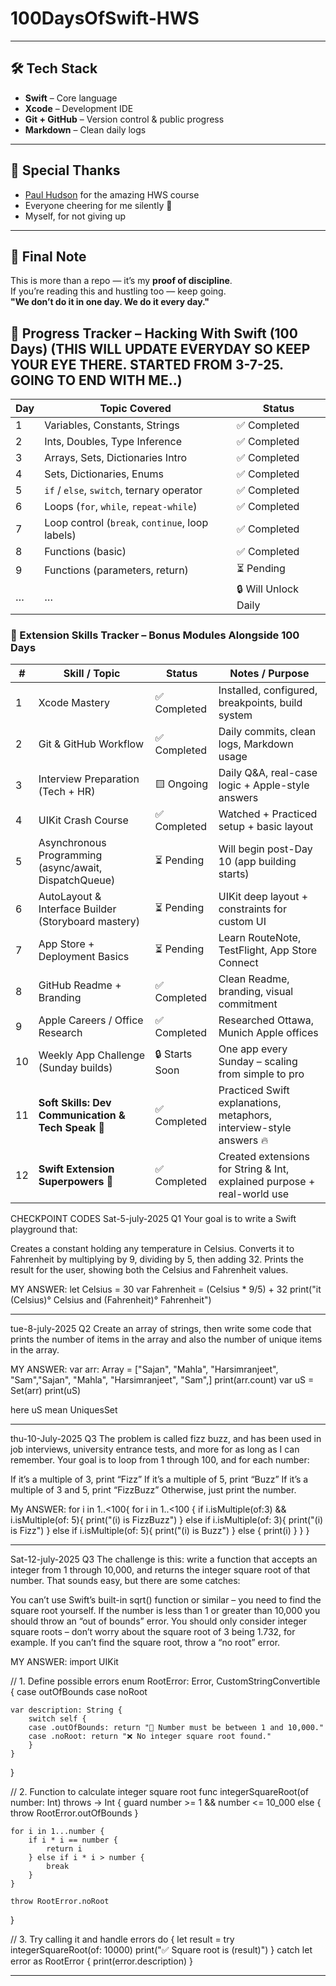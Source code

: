 # 100DaysOfSwift-HWS

---

## 🛠 Tech Stack

- **Swift** – Core language  
- **Xcode** – Development IDE  
- **Git + GitHub** – Version control & public progress  
- **Markdown** – Clean daily logs

---

## 🙏 Special Thanks

- [Paul Hudson](https://www.hackingwithswift.com) for the amazing HWS course  
- Everyone cheering for me silently 🫶  
- Myself, for not giving up

---

## 📌 Final Note

This is more than a repo — it’s my **proof of discipline**.  
If you’re reading this and hustling too — keep going.  
**"We don’t do it in one day. We do it every day."**

## 📆 Progress Tracker – Hacking With Swift (100 Days) (THIS WILL UPDATE EVERYDAY SO KEEP YOUR EYE THERE. STARTED FROM 3-7-25. GOING TO END WITH ME..)
| Day | Topic Covered                                   | Status               |
| --- | ----------------------------------------------- | -------------------- |
| 1   | Variables, Constants, Strings                   | ✅ Completed          |
| 2   | Ints, Doubles, Type Inference                   | ✅ Completed          |
| 3   | Arrays, Sets, Dictionaries Intro                | ✅ Completed          |
| 4   | Sets, Dictionaries, Enums                       | ✅ Completed          |
| 5   | `if` / `else`, `switch`, ternary operator       | ✅ Completed          |
| 6   | Loops (`for`, `while`, `repeat-while`)          | ✅ Completed          |
| 7   | Loop control (`break`, `continue`, loop labels) | ✅ Completed          |
| 8   | Functions (basic)                               | ✅ Completed           |
| 9   | Functions (parameters, return)                  | ⏳ Pending            |
| …   | …                                               | 🔒 Will Unlock Daily |





 
### 🔧 Extension Skills Tracker – Bonus Modules Alongside 100 Days

| #   | Skill / Topic                                              | Status        | Notes / Purpose                                                                 |
|-----|-------------------------------------------------------------|---------------|----------------------------------------------------------------------------------|
| 1   | Xcode Mastery                                               | ✅ Completed  | Installed, configured, breakpoints, build system                                |
| 2   | Git & GitHub Workflow                                       | ✅ Completed  | Daily commits, clean logs, Markdown usage                                       |
| 3   | Interview Preparation (Tech + HR)                           | 🟨 Ongoing    | Daily Q&A, real-case logic + Apple-style answers                                |
| 4   | UIKit Crash Course                                          | ✅ Completed  | Watched + Practiced setup + basic layout                                        |
| 5   | Asynchronous Programming (async/await, DispatchQueue)       | ⏳ Pending    | Will begin post-Day 10 (app building starts)                                    |
| 6   | AutoLayout & Interface Builder (Storyboard mastery)         | ⏳ Pending    | UIKit deep layout + constraints for custom UI                                   |
| 7   | App Store + Deployment Basics                               | ⏳ Pending    | Learn RouteNote, TestFlight, App Store Connect                                 |
| 8   | GitHub Readme + Branding                                    | ✅ Completed  | Clean Readme, branding, visual commitment                                      |
| 9   | Apple Careers / Office Research                             | ✅ Completed  | Researched Ottawa, Munich Apple offices                                        |
| 10  | Weekly App Challenge (Sunday builds)                        | 🔒 Starts Soon | One app every Sunday – scaling from simple to pro                              |
| 11  | **Soft Skills: Dev Communication & Tech Speak** 💬          | ✅ Completed  | Practiced Swift explanations, metaphors, interview-style answers 🔥             |
| 12  | **Swift Extension Superpowers** 🧩                           | ✅ Completed  | Created extensions for String & Int, explained purpose + real-world use         |











CHECKPOINT CODES 
Sat-5-july-2025
Q1 Your goal is to write a Swift playground that:

Creates a constant holding any temperature in Celsius.
Converts it to Fahrenheit by multiplying by 9, dividing by 5, then adding 32.
Prints the result for the user, showing both the Celsius and Fahrenheit values.



MY ANSWER: let Celsius = 30
var Fahrenheit = (Celsius * 9/5) + 32
print("it \(Celsius)° Celsius and \(Fahrenheit)° Fahrenheit")
____________________________________________________________________________
tue-8-july-2025
Q2 Create an array of strings, then write some code that prints the number of items in the array and also the number of unique items in the array.





MY ANSWER: var arr: Array = ["Sajan", "Mahla", "Harsimranjeet", "Sam","Sajan", "Mahla", "Harsimranjeet", "Sam",]
print(arr.count)
var uS = Set(arr)
print(uS)

here uS mean UniquesSet

_____________________________________________________________________________
thu-10-July-2025
Q3 The problem is called fizz buzz, and has been used in job interviews, university entrance tests, and more for as long as I can remember. Your goal is to loop from 1 through 100, and for each number:

If it’s a multiple of 3, print “Fizz”
If it’s a multiple of 5, print “Buzz”
If it’s a multiple of 3 and 5, print “FizzBuzz”
Otherwise, just print the number.


My ANSWER: for i in 1..<100{
    for i in 1..<100 {
    if i.isMultiple(of:3) && i.isMultiple(of: 5){
        print("\(i) is FizzBuzz")
    }
    else if i.isMultiple(of: 3){
        print("\(i) is Fizz")
    }
    else if i.isMultiple(of: 5){
        print("\(i) is Buzz")
    }
    else { print(i)
    }
    }
    }
_____________________________________________________________________________
Sat-12-july-2025
Q3 The challenge is this: write a function that accepts an integer from 1 through 10,000, and returns the integer square root of that number. That sounds easy, but there are some catches:

You can’t use Swift’s built-in sqrt() function or similar – you need to find the square root yourself.
If the number is less than 1 or greater than 10,000 you should throw an “out of bounds” error.
You should only consider integer square roots – don’t worry about the square root of 3 being 1.732, for example.
If you can’t find the square root, throw a “no root” error.


MY ANSWER: import UIKit




// 1. Define possible errors
enum RootError: Error, CustomStringConvertible {
    case outOfBounds
    case noRoot
    
    var description: String {
        switch self {
        case .outOfBounds: return "🚫 Number must be between 1 and 10,000."
        case .noRoot: return "❌ No integer square root found."
        }
    }
}

// 2. Function to calculate integer square root
func integerSquareRoot(of number: Int) throws -> Int {
    guard number >= 1 && number <= 10_000 else {
        throw RootError.outOfBounds
    }

    for i in 1...number {
        if i * i == number {
            return i
        } else if i * i > number {
            break
        }
    }
    
    throw RootError.noRoot
}

// 3. Try calling it and handle errors
do {
    let result = try integerSquareRoot(of: 10000)
    print("✅ Square root is \(result)")
} catch let error as RootError {
    print(error.description)
}

___________________________________________________________________________________
   

 
